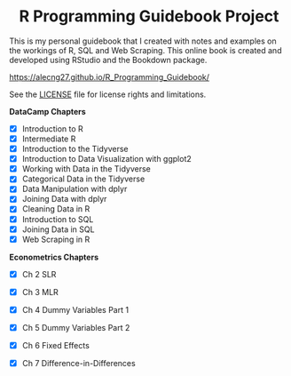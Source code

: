 
<p align="center">
  <h1 align="center">R Programming Guidebook Project</h1>
  </p>

This is my personal guidebook that I created with notes and examples on the workings of R, SQL and Web Scraping. This online book is created and developed using RStudio and the Bookdown package.

https://alecng27.github.io/R_Programming_Guidebook/

See the [LICENSE](LICENSE) file for license rights and limitations.

**DataCamp Chapters**

- [x] Introduction to R 
- [x] Intermediate R 
- [x] Introduction to the Tidyverse
- [x] Introduction to Data Visualization with ggplot2
- [x] Working with Data in the Tidyverse 
- [x] Categorical Data in the Tidyverse 
- [x] Data Manipulation with dplyr 
- [x] Joining Data with dplyr 
- [x] Cleaning Data in R 
- [x] Introduction to SQL 
- [x] Joining Data in SQL 
- [x] Web Scraping in R 

**Econometrics Chapters**

- [x] Ch 2 SLR 
- [x] Ch 3 MLR 
- [x] Ch 4 Dummy Variables Part 1 
- [x] Ch 5 Dummy Variables Part 2 
- [x] Ch 6 Fixed Effects 
- [x] Ch 7 Difference-in-Differences 

